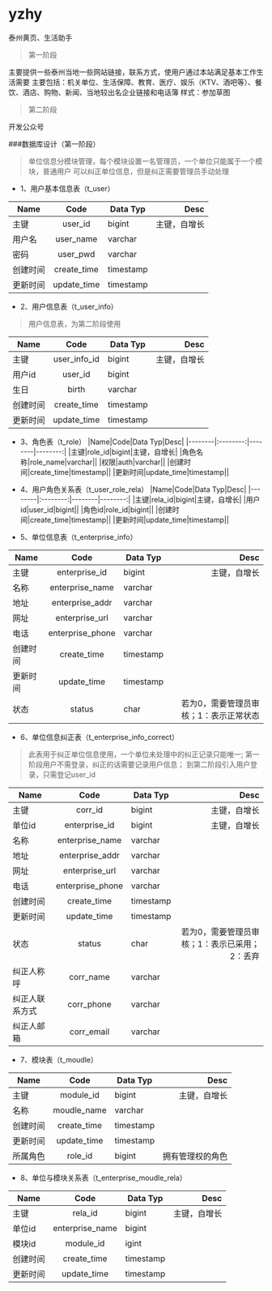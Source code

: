 # yzhy
泰州黄页、生活助手

>第一阶段

主要提供一些泰州当地一些网站链接，联系方式，使用户通过本站满足基本工作生活需要
主要包括：机关单位、生活保障、教育、医疗、娱乐（KTV、酒吧等）、餐饮、酒店、购物、新闻、当地较出名企业链接和电话簿
样式：参加草图

>第二阶段

开发公众号

###数据库设计（第一阶段）

>单位信息分模块管理，每个模块设置一名管理员，一个单位只能属于一个模块，普通用户
>可以纠正单位信息，但是纠正需要管理员手动处理

* 1、用户基本信息表（t_user）

|Name|Code|Data Typ|Desc|
|--------|:--------:|--------|--------:|
|主键|user_id|bigint|主键，自增长|
|用户名|user_name|varchar||
|密码|user_pwd|varchar||
|创建时间|create_time|timestamp||
|更新时间|update_time|timestamp||

* 2、用户信息表（t_user_info）

>用户信息表，为第二阶段使用

|Name|Code|Data Typ|Desc|
|--------|:--------:|--------|--------:|
|主键|user_info_id|bigint|主键，自增长|
|用户id|user_id|bigint||
|生日|birth|varchar||
|创建时间|create_time|timestamp||
|更新时间|update_time|timestamp||

* 3、角色表（t_role）
|Name|Code|Data Typ|Desc|
|--------|:--------:|--------|--------:|
|主键|role_id|bigint|主键，自增长|
|角色名称|role_name|varchar||
|权限|auth|varchar||
|创建时间|create_time|timestamp||
|更新时间|update_time|timestamp||

* 4、用户角色关系表（t_user_role_rela）
|Name|Code|Data Typ|Desc|
|--------|:--------:|--------|--------:|
|主键|rela_id|bigint|主键，自增长|
|用户id|user_id|bigint||
|角色id|role_id|bigint||
|创建时间|create_time|timestamp||
|更新时间|update_time|timestamp||

* 5、单位信息表（t_enterprise_info）

|Name|Code|Data Typ|Desc|
|--------|:--------:|--------|--------:|
|主键|enterprise_id|bigint|主键，自增长|
|名称|enterprise_name|varchar||
|地址|enterprise_addr|varchar||
|网址|enterprise_url|varchar||
|电话|enterprise_phone|varchar||
|创建时间|create_time|timestamp||
|更新时间|update_time|timestamp||
|状态|status|char|若为0，需要管理员审核；1：表示正常状态|

* 6、单位信息纠正表（t_enterprise_info_correct）

>此表用于纠正单位信息使用，一个单位未处理中的纠正记录只能唯一;
>第一阶段用户不需登录，纠正的话需要记录用户信息；
>到第二阶段引入用户登录，只需登记user_id

|Name|Code|Data Typ|Desc|
|--------|:--------:|--------|--------:|
|主键|corr_id|bigint|主键，自增长|
|单位id|enterprise_id|bigint|主键，自增长|
|名称|enterprise_name|varchar||
|地址|enterprise_addr|varchar||
|网址|enterprise_url|varchar||
|电话|enterprise_phone|varchar||
|创建时间|create_time|timestamp||
|更新时间|update_time|timestamp||
|状态|status|char|若为0，需要管理员审核；1：表示已采用；2：丢弃|
|纠正人称呼|corr_name|varchar||
|纠正人联系方式|corr_phone|varchar||
|纠正人邮箱|corr_email|varchar||


* 7、模块表（t_moudle）

|Name|Code|Data Typ|Desc|
|--------|:--------:|--------|--------:|
|主键|module_id|bigint|主键，自增长|
|名称|moudle_name|varchar||
|创建时间|create_time|timestamp||
|更新时间|update_time|timestamp||
|所属角色|role_id|bigint|拥有管理权的角色|

* 8、单位与模块关系表（t_enterprise_moudle_rela）

|Name|Code|Data Typ|Desc|
|--------|:--------:|--------|--------:|
|主键|rela_id|bigint|主键，自增长|
|单位id|enterprise_name|bigint||
|模块id|module_id|igint||
|创建时间|create_time|timestamp||
|更新时间|update_time|timestamp||



